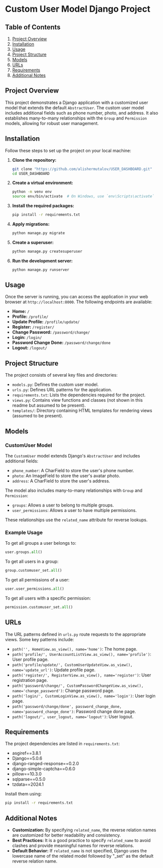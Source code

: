# Custom User Model Django Project

## Table of Contents
1. [Project Overview](#project-overview)
2. [Installation](#installation)
3. [Usage](#usage)
4. [Project Structure](#project-structure)
5. [Models](#models)
6. [URLs](#urls)
7. [Requirements](#requirements)
8. [Additional Notes](#additional-notes)

## Project Overview

This project demonstrates a Django application with a customized user model that extends the default `AbstractUser`. The custom user model includes additional fields such as phone number, photo, and address. It also establishes many-to-many relationships with the `Group` and `Permission` models, allowing for robust user management.

## Installation

Follow these steps to set up the project on your local machine:

1. **Clone the repository:**
    ```sh
    git clone "https://github.com/alishermutalov/USER_DASHBOARD.git"
    cd USER_DASHBOARD
    ```

2. **Create a virtual environment:**
    ```sh
    python -m venv env
    source env/bin/activate  # On Windows, use `env\Scripts\activate`
    ```

3. **Install the required packages:**
    ```sh
    pip install -r requirements.txt
    ```

4. **Apply migrations:**
    ```sh
    python manage.py migrate
    ```

5. **Create a superuser:**
    ```sh
    python manage.py createsuperuser
    ```

6. **Run the development server:**
    ```sh
    python manage.py runserver
    ```

## Usage

Once the server is running, you can access the application in your web browser at `http://localhost:8000`. The following endpoints are available:

- **Home:** `/`
- **Profile:** `/profile/`
- **Update Profile:** `/profile/update/`
- **Register:** `/register/`
- **Change Password:** `/password/change/`
- **Login:** `/login/`
- **Password Change Done:** `/password/change/done`
- **Logout:** `/logout/`

## Project Structure

The project consists of several key files and directories:

- `models.py`: Defines the custom user model.
- `urls.py`: Defines URL patterns for the application.
- `requirements.txt`: Lists the dependencies required for the project.
- `views.py`: Contains view functions and classes (not shown in this readme but assumed to be present).
- `templates/`: Directory containing HTML templates for rendering views (assumed to be present).

## Models

### CustomUser Model

The `CustomUser` model extends Django's `AbstractUser` and includes additional fields:

- `phone_number`: A CharField to store the user's phone number.
- `photo`: An ImageField to store the user's avatar photo.
- `address`: A CharField to store the user's address.

The model also includes many-to-many relationships with `Group` and `Permission`:

- `groups`: Allows a user to belong to multiple groups.
- `user_permissions`: Allows a user to have multiple permissions.

These relationships use the `related_name` attribute for reverse lookups.

### Example Usage

To get all groups a user belongs to:
```python
user.groups.all()
```

To get all users in a group:
```python
group.customuser_set.all()
```

To get all permissions of a user:
```python
user.user_permissions.all()
```

To get all users with a specific permission:
```python
permission.customuser_set.all()
```

## URLs

The URL patterns defined in `urls.py` route requests to the appropriate views. Some key patterns include:

- `path('', HomeView.as_view(), name='home')`: The home page.
- `path('profile/', UserAccountListView.as_view(), name='profile')`: User profile page.
- `path('profile/update/', CustomUserUpdateView.as_view(), name='update_url')`: Update profile page.
- `path('register/', RegisterView.as_view(), name='register')`: User registration page.
- `path('password/change/', CustomPasswordChangeView.as_view(), name='change_password')`: Change password page.
- `path('login/', CustomLoginView.as_view(), name='login')`: User login page.
- `path('password/change/done', password_change_done, name='password_change_done')`: Password change done page.
- `path('logout/', user_logout, name='logout')`: User logout.

## Requirements

The project dependencies are listed in `requirements.txt`:

- asgiref==3.8.1
- Django==5.0.6
- django-ranged-response==0.2.0
- django-simple-captcha==0.6.0
- pillow==10.3.0
- sqlparse==0.5.0
- tzdata==2024.1

Install them using:
```sh
pip install -r requirements.txt
```

## Additional Notes

- **Customization:** By specifying `related_name`, the reverse relation names are customized for better readability and consistency.
- **Best Practices:** It is a good practice to specify `related_name` to avoid clashes and provide meaningful names for reverse relations.
- **Default Behavior:** If `related_name` is not specified, Django uses the lowercase name of the related model followed by "_set" as the default reverse relation name.
